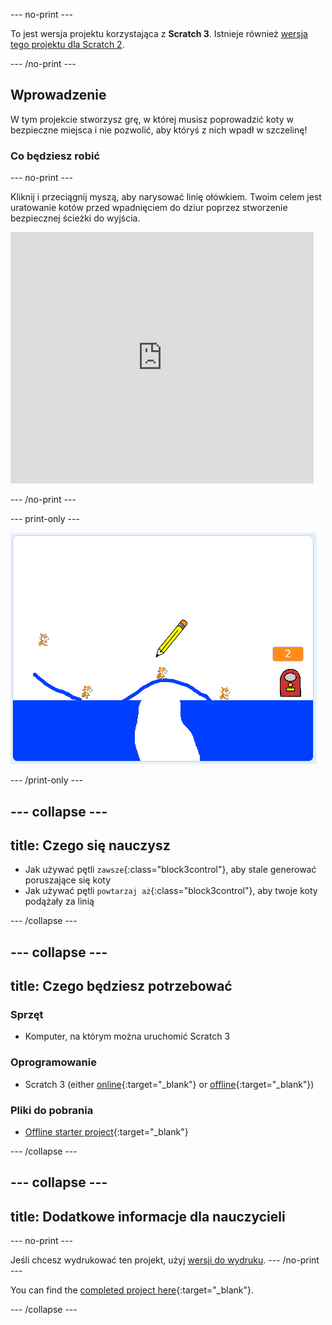 \--- no-print \---

To jest wersja projektu korzystająca z **Scratch 3**. Istnieje również [wersja tego projektu dla Scratch 2](https://projects.raspberrypi.org/en/projects/cats-scratch2).

\--- /no-print \---

## Wprowadzenie

W tym projekcie stworzysz grę, w której musisz poprowadzić koty w bezpieczne miejsca i nie pozwolić, aby któryś z nich wpadł w szczelinę!

### Co będziesz robić

\--- no-print \---

Kliknij i przeciągnij myszą, aby narysować linię ołówkiem. Twoim celem jest uratowanie kotów przed wpadnięciem do dziur poprzez stworzenie bezpiecznej ścieżki do wyjścia.

<div class="scratch-preview">
  <iframe allowtransparency="true" width="485" height="402" src="https://scratch.mit.edu/projects/embed/253667883/?autostart=false" frameborder="0" scrolling="no"></iframe>
</div>

\--- /no-print \---

\--- print-only \---

![Ukończone koty](images/cats-finished.png)

\--- /print-only \---

## \--- collapse \---

## title: Czego się nauczysz

+ Jak używać pętli `zawsze`{:class="block3control"}, aby stale generować poruszające się koty
+ Jak używać pętli `powtarzaj aż`{:class="block3control"}, aby twoje koty podążały za linią

\--- /collapse \---

## \--- collapse \---

## title: Czego będziesz potrzebować

### Sprzęt

+ Komputer, na którym można uruchomić Scratch 3

### Oprogramowanie

+ Scratch 3 (either [online](https://rpf.io/scratchon){:target="_blank"} or [offline](https://rpf.io/scratchoff){:target="_blank"})

### Pliki do pobrania

+ [Offline starter project](https://rpf.io/p/en/cats-go){:target="_blank"}

\--- /collapse \---

## \--- collapse \---

## title: Dodatkowe informacje dla nauczycieli

\--- no-print \---

Jeśli chcesz wydrukować ten projekt, użyj [wersji do wydruku](https://projects.raspberrypi.org/en/projects/cats/print). \--- /no-print \---

You can find the [completed project here](https://rpf.io/p/en/cats-get){:target="_blank"}.

\--- /collapse \---